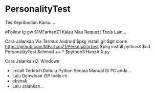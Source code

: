 # PersonalityTest
Tes Kepribadian Kamu....

#Follow Ig gw @MFarhanZ1 Kalau Mau Request Tools Lain...

Cara Jalankan Via Termux Android
$pkg install git
$git clone https://github.com/MFarhanZ1/PersonalityTest
$pkg install python3
$cd PersonalityTest
$chmod +× *
$python3 HanzAIX.py

Cara Jalankan Di Windows
- Install Terlebih Dahulu Python Secara Manual Di PC anda...
- Lalu Donwload ZIP tools ini
- ekstrak
- Lalu Jalankan...

